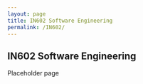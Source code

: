 ```yaml
---
layout: page
title: IN602 Software Engineering
permalink: /IN602/
---
```


## IN602 Software Engineering

Placeholder page